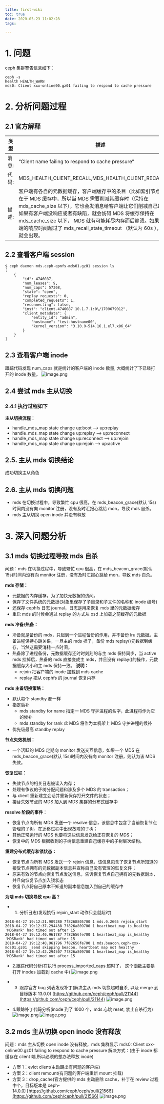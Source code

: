 ```yaml
---
title: first-wiki
toc: true
date: 2020-05-23 11:02:28
tags:

---
```


# 1. 问题
ceph 集群警告信息如下：
```plain
ceph -s
health HEALTH_WARN
mds0: Client xxx-online00.gz01 failing to respond to cache pressure
```

# 2. 分析问题过程
## 2.1 官方解释
类型 | 描述 |
---|---|
 消息: |  “Client name failing to respond to cache pressure” |
| 代码:	| MDS_HEALTH_CLIENT_RECALL,MDS_HEALTH_CLIENT_RECALL_MANY |
| 描述:	| 客户端有各自的元数据缓存，客户端缓存中的条目（比如索引节点）也会存在于 MDS 缓存中，所以当 MDS 需要削减其缓存时（保持在 mds_cache_size 以下），它也会发消息给客户端让它们削减自己的缓存。如果有客户端没响应或者有缺陷，就会妨碍 MDS 将缓存保持在 mds_cache_size 以下， MDS 就有可能耗尽内存而后崩溃。如果某个客户端的响应时间超过了 mds_recall_state_timeout （默认为 60s ），这条消息就会出现。|

## 2.2  查看客户端 session
```plain
$ ceph daemon mds.ceph-epnfs-mds01.gz01 session ls
[
    {
        "id": 4746087,
        "num_leases": 9,
        "num_caps": 57368,
        "state": "open",
        "replay_requests": 0,
        "completed_requests": 1,
        "reconnecting": false,
        "inst": "client.4746087 10.1.7.1:0\/1700679012",
        "client_metadata": {
            "entity_id": "admin",
            "hostname": "test-hostname00",
            "kernel_version": "3.10.0-514.16.1.el7.x86_64"
        }
    }
]
```
## 2.3  查看客户端 inode
跟踪代码发现 num_caps 就是统计的客户端的 inode 数量, 大概统计了下已经打开的 inode 数量。
![image.png](https://upload-images.jianshu.io/upload_images/2099201-96c167e0f8ac3861.png)

## 2.4  尝试 mds 主从切换
### 2.4.1 执行过程如下

**主从切换流程：**
- handle_mds_map state change up:boot --> up:replay
- handle_mds_map state change up:replay --> up:reconnect
- handle_mds_map state change up:reconnect --> up:rejoin
- handle_mds_map state change up:rejoin --> up:active

## 2.5.  主从 mds 切换结论
成功切换主从角色


## 2.6. 主从 mds 切换问题
- mds 在切换过程中，导致繁忙 cpu 很高，在 mds_beacon_grace(默认 15s)时间内没有向 monitor 注册，没有及时汇报心跳给 mon，导致 mds 自杀。
- mds 主从切换 open inode 并没有释放

# 3. 深入问题分析
## 3.1 mds 切换过程导致 mds 自杀
问题：mds 在切换过程中，导致繁忙 cpu 很高，在 mds_beacon_grace(默认 15s)时间内没有向 monitor 注册，没有及时汇报心跳给 mon，导致 mds 自杀。

**mds 存储：**
- 元数据的内存缓存，为了加快元数据的访问。
- 保存了文件系统的元数据(对象里保存了子目录和子文件的名称和 inode 编号)
- 还保存 cephfs 日志 journal，日志是用来恢复 mds 里的元数据缓存
- 重启 mds 的时候会通过 replay 的方式从 osd 上加载之前缓存的元数据

**mds 冷备/热备：**
- 冷备就是备份的 mds，只起到一个进程备份的作用，并不备份 lru 元数据。主备进程保持心跳关系，一旦主的 mds 挂了，备份 mds replay()元数据到缓存，当然这需要消耗一点时间。
- 热备除了进程备份，元数据缓存还时时刻刻的与主 mds 保持同步，当 active mds 挂掉后，热备的 mds 直接变成主 mds，并且没有 replay()的操作，元数据缓存大小和主 mds 保持一致。
**说明：**
  - rejoin 把客户端的 inode 加载到 mds cache
  - replay 把从 cephfs 的 journal 恢复内存

**mds 主备切换策略：**
- 默认每个 standby 都一样
- 指定后补
  - mds standby for name 指定一 MDS 守护进程的名字，此进程将作为它的候补
  - mds standby for rank 此 MDS 将作为本机架上 MDS 守护进程的候补
- 优先级最高 standby replay

**节点失效机制：**
- 一个活跃的 MDS 定期向 monitor 发送交互信息，如果一个 MDS 在 mds_beacon_grace(默认 15s)时间内没有向 monitor 注册，则认为该 MDS 失效。

**恢复过程：**
- 失效节点的相关日志被读入内存；
- 处理有争议的子树分配问题和涉及多个 MDS 的 transaction；
- 与 client 重新建立会话并重新保存打开文件的状态；
- 接替失效节点的 MDS 加入到 MDS 集群的分布式缓存中

**resolve 阶段的事件：**
- 恢复节点向所有 MDS 发送一个 resolve 信息，该信息中包含了当前恢复节点管理的子树、在迁移过程中出现故障的子树；
- 其他正常运行的 MDS 也要将这些信息发送给正在恢复的 MDS；
- 恢复中的 MDS 根据收到的子树信息重建自己缓存中的子树层次结构。

**重建分布式缓存和锁状态：**
- 恢复节点向所有 MDS 发送一个 rejoin 信息，该信息包含了恢复节点所知道的接受节点拥有的元数据副本信息并宣称自己没有管理的恢复文件；
- 原来有效的节点向恢复节点发送信息，告诉恢复节点自己拥有的元数据副本，并且向恢复节点加入锁状态
- 恢复节点将自己原本不知道的副本信息加入到自己的缓存中

**为啥 mds 切换导致 cpu 高？**
- 1. 分析日志(发现执行 rejoin_start 动作只会就超时)
```plain
2018-04-27 19:12:21.909280 7f8268805700 1 mds.0.2665 rejoin_start
2018-04-27 19:12:37.294438 7f826a809700 1 heartbeat_map is_healthy 'MDSRank' had timed out after 15
2018-04-27 19:12:40.961787 7f82656fe700 1 heartbeat_map is_healthy 'MDSRank' had timed out after 15
2018-04-27 19:12:40.961796 7f82656fe700 1 mds.beacon.ceph-xxx-mds01.gz01 _send skipping beacon, heartbeat map not healthy
2018-04-27 19:12:42.294507 7f826a809700 1 heartbeat_map is_healthy 'MDSRank' had timed out after 15
```
- 2.跟踪代码分析(在执行 process_imported_caps 超时了， 这个函数主要是打开 inodes 加载到 cache 中)
![image.png](https://upload-images.jianshu.io/upload_images/2099201-1652420b5cfd4d8f.png)

- 3. 跟踪官方 bug 列表发现补丁(解决主从 mds 切换超时自杀, 以及 merge 到目标版本 13.0.0) [https://github.com/ceph/ceph/pull/21144](https://github.com/ceph/ceph/pull/21144)
![image.png](https://upload-images.jianshu.io/upload_images/2099201-e9a88d18f2b61b2b.png)

- 4.跟踪补丁代码分析(inode 到了 1000 个，mds 心跳 reset, 禁止自杀行为)
![image.png](https://upload-images.jianshu.io/upload_images/2099201-348e433c658229e6.png)
![image.png](https://upload-images.jianshu.io/upload_images/2099201-06ca87bcd4d4ad0d.png)

## 3.2 mds 主从切换 open inode 没有释放
问题：mds 主从切换 open inode 没有释放，mds 集群显示 mds0: Client xxx-online00.gz01 failing to respond to cache pressure
解决方式：(由于 inode 都缓存在 client 端,所以必须的想办法释放 inode)

*   方案 1：evict client(主动踢出有问题的客户端)
*   方案 2：client remount(有问题的客户端重新 mount 挂载)
*   方案 3：drop_cache(官方提供的 mds 主动删除 cache，补丁在 review 过程中个，目标版本是 ceph-14.0.0) [https://github.com/ceph/ceph/pull/21566](https://github.com/ceph/ceph/pull/21566)
![image.png](https://upload-images.jianshu.io/upload_images/2099201-5279fc57af33fb76.png)

